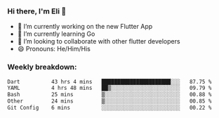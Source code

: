 ### Hi there, I'm Eli 👋
- 🔭 I’m currently working on the new Flutter App
- 🌱 I’m currently learning Go
- 🦄 I’m looking to collaborate with other flutter developers
- 😄 Pronouns: He/Him/His

### Weekly breakdown:
<!--START_SECTION:waka-->

```txt
Dart          43 hrs 4 mins   ██████████████████████░░░   87.75 %
YAML          4 hrs 48 mins   ██▒░░░░░░░░░░░░░░░░░░░░░░   09.79 %
Bash          25 mins         ▒░░░░░░░░░░░░░░░░░░░░░░░░   00.88 %
Other         24 mins         ▒░░░░░░░░░░░░░░░░░░░░░░░░   00.85 %
Git Config    6 mins          ░░░░░░░░░░░░░░░░░░░░░░░░░   00.22 %
```

<!--END_SECTION:waka-->
